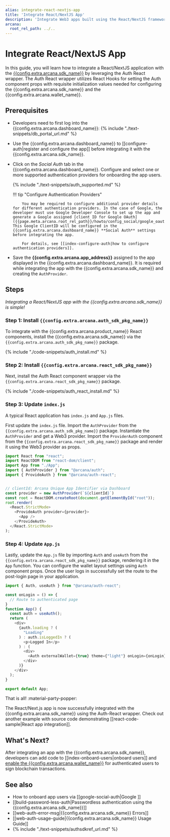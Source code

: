 ```yaml
---
alias: integrate-react-nextjs-app
title: 'Integrate React/NextJS App'
description: 'Integrate Web3 apps built using the React/NextJS frameworks with the Arcana Auth SDK using the instructions listed here. Make sure that you have configured the Web3 app using the Arcana developer dashboard and obtained a unique clientId for the app. The clientId is required to integrate the app.'
arcana:
  root_rel_path: ../..
---
```


# Integrate React/NextJS App

In this guide, you will learn how to integrate a React/NextJS application with the [{{config.extra.arcana.sdk_name}}]({{page.meta.arcana.root_rel_path}}/concepts/authsdk.md) by leveraging the Auth React wrapper. The Auth React wrapper utilizes React Hooks for setting the Auth component props with requisite initialization values needed for configuring the {{config.extra.arcana.sdk_name}} and the {{config.extra.arcana.wallet_name}}.

## Prerequisites

* Developers need to first log into the {{config.extra.arcana.dashboard_name}}: {% include "./text-snippets/db_portal_url.md" %}

* Use the {{config.extra.arcana.dashboard_name}} to [[configure-auth|register and configure the app]] before integrating it with the {{config.extra.arcana.sdk_name}}. 

* Click on the *Social Auth* tab in the {{config.extra.arcana.dashboard_name}}. Configure and select one or more supported authentication providers for onboarding the app users.

    {% include "./text-snippets/auth_supported.md" %}

    !!! tip "Configure Authentication Providers"

          You may be required to configure additional provider details for different authentication providers. In the case of Google, the developer must use Google Developer Console to set up the app and generate a Google assigned [client ID for Google OAuth]({{page.meta.arcana.root_rel_path}}/howto/config_social/google_oauth.md). This Google ClientID will be configured in the {{config.extra.arcana.dashboard_name}} **Social Auth** settings before integrating the app.

          For details, see [[index-configure-auth|how to configure authentication providers]].

* Save the **{{config.extra.arcana.app_address}}** assigned to the app displayed in the {{config.extra.arcana.dashboard_name}}. It is required while integrating the app with the {{config.extra.arcana.sdk_name}} and creating the `AuthProvider`. 

## Steps

*Integrating a React/NextJS app with the {{config.extra.arcana.sdk_name}} is simple!*

### Step 1: Install `{{config.extra.arcana.auth_sdk_pkg_name}}`

To integrate with the {{config.extra.arcana.product_name}} React components, install the {{config.extra.arcana.sdk_name}} via the `{{config.extra.arcana.auth_sdk_pkg_name}}` package.

{% include "./code-snippets/auth_install.md" %}

### Step 2: Install `{{config.extra.arcana.react_sdk_pkg_name}}`

Next, install the Auth React component wrapper via the `{{config.extra.arcana.react_sdk_pkg_name}}` package. 

{% include "./code-snippets/auth_react_install.md" %}

### Step 3: Update `index.js`

A typical React application has `index.js` and `App.js` files. 

First update the `index.js` file. Import the `AuthProvider` from the `{{config.extra.arcana.auth_sdk_pkg_name}}` package. Instantiate the `AuthProvider` and get a Web3 provider. Import the `ProviderAuth` component from the `{{config.extra.arcana.react_sdk_pkg_name}}` package and render it using the Web3 provider as props.

```js title="index.js"
import React from "react";
import ReactDOM from "react-dom/client";
import App from "./App";
import { AuthProvider } from "@arcana/auth";
import { ProvideAuth } from "@arcana/auth-react";


// clientId: Arcana Unique App Identifier via Dashboard
const provider = new AuthProvider(`${clientId}`)
const root = ReactDOM.createRoot(document.getElementById("root"));
root.render(
  <React.StrictMode>
    <ProvideAuth provider={provider}>
      <App />
    </ProvideAuth>
  </React.StrictMode>
);
```

### Step 4: Update `App.js`

Lastly, update the `App.js` file by importing `Auth` and `useAuth` from the `{{config.extra.arcana.react_sdk_pkg_name}}` package, rendering it in the `App` function. You can configure the wallet layout settings using `Auth` component props. Once the user logs in successfully set the route to the post-login page in your application.

```js title="App.js"
import { Auth, useAuth } from "@arcana/auth-react";

const onLogin = () => {
  // Route to authenticated page
}
function App() {
  const auth = useAuth();
  return (
    <div>
      {auth.loading ? (
        "Loading"
      ) : auth.isLoggedIn ? (
        <p>Logged In</p>
      ) : (
        <div>
          <Auth externalWallet={true} theme={"light"} onLogin={onLogin}/>
        </div>
      )}
    </div>
  );
}

export default App;
```

That is all! :material-party-popper:

The React/Next.js app is now successfully integrated with the {{config.extra.arcana.sdk_name}} using the Auth-React wrapper. Check out another example with source code demonstrating [[react-code-sample|React app integration]].

## What's Next?

After integrating an app with the {{config.extra.arcana.sdk_name}}, developers can add code to [[index-onboard-users|onboard users]] and [enable the {{config.extra.arcana.wallet_name}}]({{page.meta.arcana.root_rel_path}}/howto/arcana_wallet/index.md) for authenticated users to sign blockchain transactions.

## See also

* How to onboard app users via [[google-social-auth|Google ]]
* [[build-password-less-auth|Passwordless authentication using the {{config.extra.arcana.sdk_name}}]]
* [[web-auth-error-msg|{{config.extra.arcana.sdk_name}} Errors]]
* [[web-auth-usage-guide|{{config.extra.arcana.sdk_name}} Usage Guide]]
* {% include "./text-snippets/authsdkref_url.md" %}
